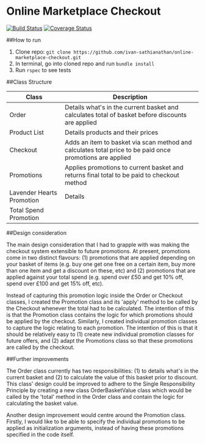 # Online Marketplace Checkout
[![Build Status](https://travis-ci.org/ivan-sathianathan/online-marketplace-checkout.svg?branch=master)](https://travis-ci.org/ivan-sathianathan/online-marketplace-checkout)
[![Coverage Status](https://coveralls.io/repos/github/ivan-sathianathan/online-marketplace-checkout/badge.svg?branch=master)](https://coveralls.io/github/ivan-sathianathan/online-marketplace-checkout?branch=master)

##How to run

1. Clone repo: ``git clone https://github.com/ivan-sathianathan/online-marketplace-checkout.git``
2. In terminal, go into cloned repo and run ``bundle install``
3. Run ``rspec`` to see tests


##Class Structure

| Class | Description |
| --- | --- |
| Order | Details what's in the current basket and calculates total of basket before discounts are applied |
| Product List | Details products and their prices |  
| Checkout | Adds an item to basket via scan method and calculates total price to be paid once promotions are applied
| Promotions | Applies promotions to current basket and returns final total to be paid to checkout method |
| Lavender Hearts Promotion | Details
| Total Spend Promotion |

##Design consideration

The main design consideration that I had to grapple with was making the checkout system extensible to future promotions. At present, promotions come in two distinct flavours: (1) promotions that are applied depending on your basket of items (e.g. buy one get one free on a certain item, buy more than one item and get a discount on these, etc) and (2) promotions that are applied against your total spend (e.g. spend over £50 and get 10% off, spend over £100 and get 15% off, etc). 

Instead of capturing this promotion logic inside the Order or Checkout classes, I created the Promotion class and its 'apply' method to be called by the Checkout whenever the total had to be calculated. The intention of this is that the Promotion class contains the logic for which promotions should be applied by the checkout. Similarly, I created individual promotion classes to capture the logic relating to each promotion. The intention of this is that it should be relatively easy to (1) create new individual promotion classes for future offers, and (2) adapt the Promotions class so that these promotions are called by the checkout.

##Further improvements

The Order class currently has two responsibilities: (1) to details what's in the current basket and (2) to calculate the value of this basket prior to discount. This class' design could be improved to adhere to the Single Responsibility Principle by creating a new class OrderBasketValue class which would be called by the 'total' method in the Order class and contain the logic for calculating the basket value.

Another design improvement would centre around the Promotion class. Firstly, I would like to be able to specify the individual promotions to be applied as initialization arguments, instead of having these promotions specified in the code itself.
